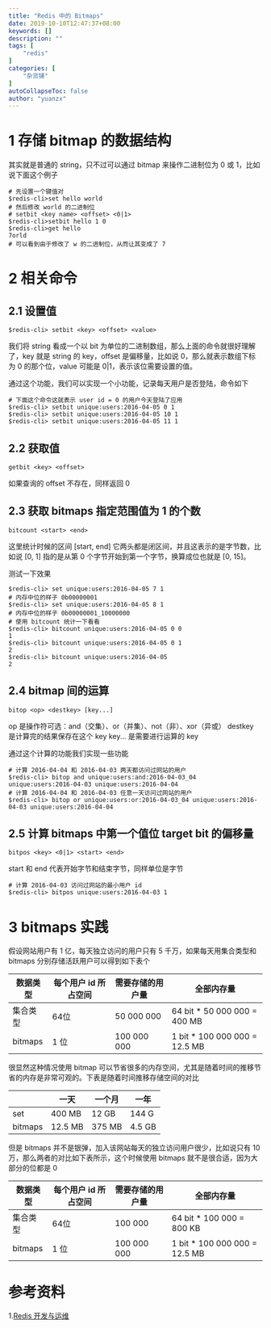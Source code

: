 ```yaml
---
title: "Redis 中的 Bitmaps"
date: 2019-10-10T12:47:37+08:00
keywords: []
description: ""
tags: [
    "redis"
]
categories: [
    "杂货铺"
]
autoCollapseToc: false
author: "yuanzx"
---
```


# 1 存储 bitmap 的数据结构

其实就是普通的 string，只不过可以通过 bitmap 来操作二进制位为 0 或 1，比如说下面这个例子

```shell
# 先设置一个键值对
$redis-cli>set hello world
# 然后修改 world 的二进制位
# setbit <key name> <offset> <0|1>
$redis-cli>setbit hello 1 0
$redis-cli>get hello
7orld
# 可以看到由于修改了 w 的二进制位，从而让其变成了 7
```

# 2 相关命令

## 2.1 设置值

`$redis-cli> setbit <key> <offset> <value>`

我们将 string 看成一个以 bit 为单位的二进制数组，那么上面的命令就很好理解了，key 就是 string 的 key，offset 是偏移量，比如说 0，那么就表示数组下标为 0 的那个位，value 可能是 0|1，表示该位需要设置的值。

通过这个功能，我们可以实现一个小功能，记录每天用户是否登陆，命令如下

```shell
# 下面这个命令这就表示 user id = 0 的用户今天登陆了应用
$redis-cli> setbit unique:users:2016-04-05 0 1
$redis-cli> setbit unique:users:2016-04-05 10 1
$redis-cli> setbit unique:users:2016-04-05 11 1
```

## 2.2 获取值

`getbit <key> <offset>`

如果查询的 offset 不存在，同样返回 0

## 2.3 获取 bitmaps 指定范围值为 1 的个数

`bitcount <start> <end>`

这里统计时候的区间 [start, end] 它两头都是闭区间，并且这表示的是字节数，比如说 [0, 1] 指的是从第 0 个字节开始到第一个字节，换算成位也就是 [0, 15]。

测试一下效果

```shell
$redis-cli> set unique:users:2016-04-05 7 1
# 内存中位的样子 0b00000001
$redis-cli> set unique:users:2016-04-05 8 1
# 内存中位的样子 0b00000001_10000000
# 使用 bitcount 统计一下看看
$redis-cli> bitcount unique:users:2016-04-05 0 0
1
$redis-cli> bitcount unique:users:2016-04-05 0 1
2
$redis-cli> bitcount unique:users:2016-04-05
2
```

## 2.4 bitmap 间的运算

`bitop <op> <destkey> [key...]`

op 是操作符可选：and（交集）、or（并集）、not（非）、xor（异或）
destkey 是计算完的结果保存在这个 key
key... 是需要进行运算的 key


通过这个计算的功能我们实现一些功能

```shell
# 计算 2016-04-04 和 2016-04-03 两天都访问过网站的用户
$redis-cli> bitop and unique:users:and:2016-04-03_04 unique:users:2016-04-03 unique:users:2016-04-04
# 计算 2016-04-04 和 2016-04-03 任意一天访问过网站的用户
$redis-cli> bitop or unique:users:or:2016-04-03_04 unique:users:2016-04-03 unique:users:2016-04-04
```

## 2.5 计算 bitmaps 中第一个值位 target bit 的偏移量

`bitpos <key> <0|1> <start> <end>`

start 和 end 代表开始字节和结束字节，同样单位是字节

```shell
# 计算 2016-04-03 访问过网站的最小用户 id
$redis-cli> bitpos unique:users:2016-04-03 1
```

# 3 bitmaps 实践

假设网站用户有 1 亿，每天独立访问的用户只有 5 千万，如果每天用集合类型和 bitmaps 分别存储活跃用户可以得到如下表个

| 数据类型 | 每个用户 id 所占空间 | 需要存储的用户量 | 全部内存量                   |
| -------- | -------------------- | ---------------- | ---------------------------- |
| 集合类型 | 64位                 | 50 000 000       | 64 bit * 50 000 000 = 400 MB |
| bitmaps  | 1 位                 | 100 000 000      | 1 bit * 100 000 000 =  12.5 MB |

很显然这种情况使用 bitmap 可以节省很多的内存空间，尤其是随着时间的推移节省的内存是非常可观的。下表是随着时间推移存储空间的对比

|         | 一天    | 一个月 | 一年   |
| ------- | ------- | ------ | ------ |
| set     | 400 MB  | 12 GB  | 144 G  |
| bitmaps | 12.5 MB | 375 MB | 4.5 GB |

但是 bitmaps 并不是银弹，加入该网站每天的独立访问用户很少，比如说只有 10 万，那么两者的对比如下表所示，这个时候使用 bitmaps 就不是很合适，因为大部分的位都是 0

| 数据类型 | 每个用户 id 所占空间 | 需要存储的用户量 | 全部内存量                   |
| -------- | -------------------- | ---------------- | ---------------------------- |
| 集合类型 | 64位                 | 100 000          | 64 bit * 100 000 = 800 KB    |
| bitmaps  | 1 位                 | 100 000 000      | 1 bit * 100 000 000 =  12.5 MB |

# 参考资料

1.[Redis 开发与运维](https://gitee.com/zhixiangyuan/bookStorage/raw/master/%E7%BC%96%E7%A8%8B/Redis%20%E5%BC%80%E5%8F%91%E4%B8%8E%E8%BF%90%E7%BB%B4.pdf)